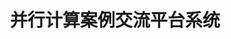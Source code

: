 ---
title: "并行计算案例交流平台系统"
description: "并行计算案例交流平台系统，前台：可发布、修改、删除需求。用户能针对需求，发布、修改、删除解决思路。可对需求和回复进行条件筛选。后台：实现注册和登录模块；可以展示、修改用户信息；可以修改密码、头像。"
image: '/images/并行计算展示平台.png'
demo: '/files/并行demo.mp4'
code: 'https://github.com/yujie-jia/articleShowcaseBasicSystem'  
slides: '/files/并行计算展示平台.pdf'
--- 